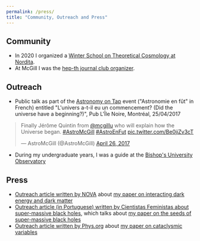 ```yaml
---
permalink: /press/
title: "Community, Outreach and Press"
---
```


## Community

- In 2020 I organized a [Winter School on Theoretical Cosmology at Nordita](https://indico.fysik.su.se/event/6662/overview).
- At McGill I was the [hep-th journal club organizer](http://www.physics.mcgill.ca/~jquintin/HEPTHwebsite.html).

## Outreach

- Public talk as part of the [Astronomy on Tap](https://msi.mcgill.ca/index.php?page=astro-on-tap) event ("Astronomie en fût" in French) entitled "L'univers a-t-il eu un commencement? (Did the universe have a beginning?)", Pub L'Île Noire, Montréal, 25/04/2017

<blockquote class="twitter-tweet"><p lang="en" dir="ltr">Finally Jérôme Quintin from <a href="https://twitter.com/mcgillu?ref_src=twsrc%5Etfw">@mcgillu</a> who will explain how the Universe began. <a href="https://twitter.com/hashtag/AstroMcGill?src=hash&amp;ref_src=twsrc%5Etfw">#AstroMcGill</a> <a href="https://twitter.com/hashtag/AstroEnFut?src=hash&amp;ref_src=twsrc%5Etfw">#AstroEnFut</a> <a href="https://t.co/Be0jiZv3cT">pic.twitter.com/Be0jiZv3cT</a></p>&mdash; AstroMcGill (@AstroMcGill) <a href="https://twitter.com/AstroMcGill/status/857063726645751809?ref_src=twsrc%5Etfw">April 26, 2017</a></blockquote> <script async src="https://platform.twitter.com/widgets.js" charset="utf-8"></script>

- During my undergraduate years, I was a guide at the [Bishop's University Observatory](https://physics.ubishops.ca/observatory/index.php)

## Press

- [Outreach article written by NOVA](https://www.pbs.org/wgbh/nova/article/interacting-dark-energy/) about [my paper on interacting dark energy and dark matter](https://arxiv.org/abs/1412.2777)
- [Outreach article (in Portuguese) written by Cientistas Feministas about super-massive black holes](https://cientistasfeministas.wordpress.com/2016/09/01/semeando-buracos-negros-supermassivos-a-k-a-os-boladoes/), which talks about [my paper on the seeds of super-massive black holes](https://arxiv.org/abs/1503.02317)
- [Outreach article written by Phys.org](https://phys.org/news/2016-06-evolution-cataclysmic-variables-binaries-accreting.html) about [my paper on cataclysmic variables](https://arxiv.org/abs/1610.03051)
